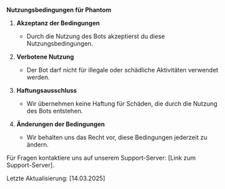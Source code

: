 **Nutzungsbedingungen für Phantom**  

1. **Akzeptanz der Bedingungen**  
   - Durch die Nutzung des Bots akzeptierst du diese Nutzungsbedingungen.  

2. **Verbotene Nutzung**  
   - Der Bot darf nicht für illegale oder schädliche Aktivitäten verwendet werden.  

3. **Haftungsausschluss**  
   - Wir übernehmen keine Haftung für Schäden, die durch die Nutzung des Bots entstehen.  

4. **Änderungen der Bedingungen**  
   - Wir behalten uns das Recht vor, diese Bedingungen jederzeit zu ändern.  

Für Fragen kontaktiere uns auf unserem Support-Server: [Link zum Support-Server].

Letzte Aktualisierung: [14.03.2025]  
